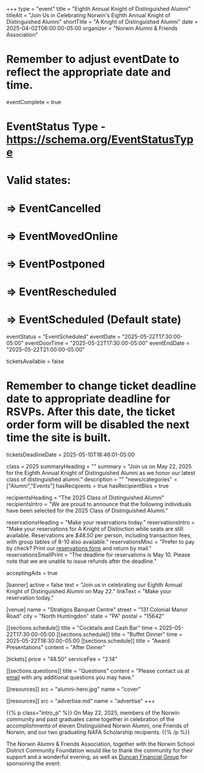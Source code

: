 +++
type          = "event"
title         = "Eighth Annual Knight of Distinguished Alumni"
titleAlt      = "Join Us in Celebrating Norwin's Eighth Annual Knight of Distinguished Alumni"
shortTitle    = "A Knight of Distinguished Alumni"
date          = 2025-04-02T06:00:00-05:00
organizer     = "Norwin Alumni & Friends Association"
# Remember to adjust eventDate to reflect the appropriate date and time.
eventComplete = true
# EventStatus Type - https://schema.org/EventStatusType
# Valid states:
# => EventCancelled
# => EventMovedOnline
# => EventPostponed
# => EventRescheduled
# => EventScheduled (Default state)
eventStatus = "EventScheduled"
eventDate     = "2025-05-22T17:30:00-05:00"
eventDoorTime = "2025-05-22T17:30:00-05:00"
eventEndDate  = "2025-05-22T21:00:00-05:00"

ticketsAvailable = false
# Remember to change ticket deadline date to appropriate deadline for RSVPs. After this date, the ticket order form will be disabled the next time the site is built.
ticketsDeadlineDate = 2025-05-10T18:46:01-05:00

class = 2025
summaryHeading = ""
summary = "Join us on May 22, 2025 for the Eighth Annual Knight of Distinguished Alumni as we honor our latest class of distinguished alumni."
description   = ""
"news/categories" = ["Alumni","Events"]
hasRecipients     = true
hasRecipientBios  = true

recipientsHeading = "The 2025 Class of Distinguished Alumni"
recipientsIntro   = "We are proud to announce that the following individuals have been selected for the 2025 Class of Distinguished Alumni."

reservationsHeading = "Make your reservations today."
reservationsIntro = "Make your reservations for A Knight of Distinction while seats are still available. Reservations are *$48.50* per person, including transaction fees, with group tables of 8-10 also available."
reservationsMisc = "Prefer to pay by check? Print our <a href='knight-of-distinguished-alumni-reservation-form.pdf' class='link--pdf' target='_blank'>reservations form</a> and return by mail."
reservationsSmallPrint = "The deadline for reservations is May 10. Please note that we are unable to issue refunds after the deadline."

acceptingAds     = true

[banner]
  active = false
  text = "Join us in celebrating our Eighth Annual Knight of Distinguished Alumni on May 22."
  linkText = "Make your reservation today."

[venue]
  name   = "Stratigos Banquet Centre"
  street = "131 Colonial Manor Road"
  city   = "North Huntingdon"
  state  = "PA"
  postal = "15642"

[[sections.schedule]]
  title = "Cocktails and Cash Bar"
  time  = 2025-05-22T17:30:00-05:00
[[sections.schedule]]
  title = "Buffet Dinner"
  time  = 2025-05-22T18:30:00-05:00
[[sections.schedule]]
  title   = "Award Presentations"
  content = "After Dinner"

[tickets]
  price        = "48.50"
  serviceFee   = "2.14"

[[sections.questions]]
  title   = "Questions"
  content = "Please contact us at [email](mailto:alumni@nsdcf.org) with any additional questions you may have."

[[resources]]
  src  = "alumni-hero.jpg"
  name = "cover"

[[resources]]
  src  = "advertise.md"
  name = "advertise"
+++

{{% p class="intro_p" %}}
On May 22, 2025, members of the Norwin community and past graduates came together in celebration of the accomplishments of eleven Distinguished Norwin Alumni, one Friends of Norwin, and our two graduating NAFA Scholarship recipients.
{{% /p %}}

The Norwin Alumni & Friends Association, together with the Norwin School District Community Foundation would like to thank the community for their support and a wonderful evening, as well as [Duncan Financial Group](https://duncangrp.com) for sponsoring the event.
